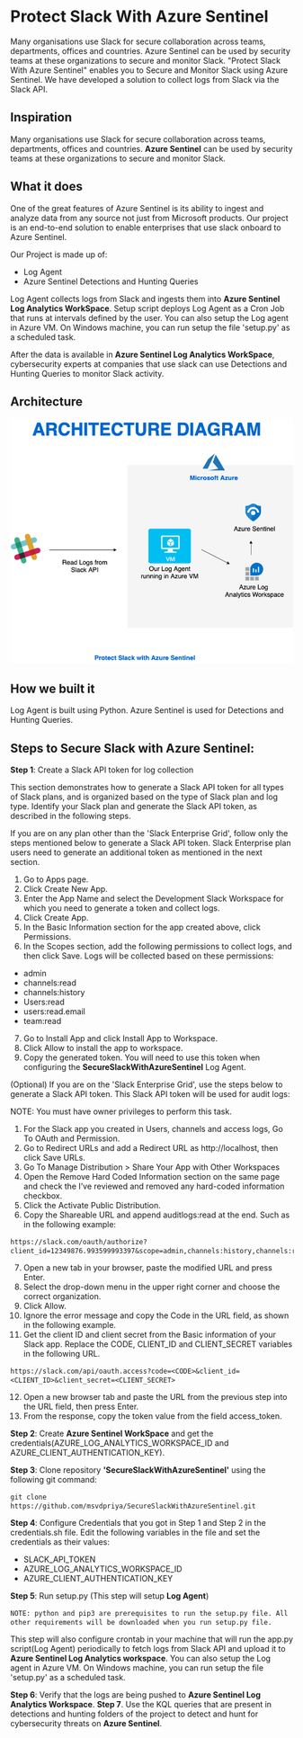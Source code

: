# Protect Slack With Azure Sentinel

Many organisations use Slack for secure collaboration across teams, departments, offices and countries. Azure Sentinel can be used by security teams at these organizations to secure and monitor Slack. "Protect Slack With Azure Sentinel" enables you to Secure and Monitor Slack using Azure Sentinel. We have developed a solution to collect logs from Slack via the Slack API. 

## Inspiration

Many organisations use Slack for secure collaboration across teams, departments, offices and countries. **Azure Sentinel** can be used by security teams at these organizations to secure and monitor Slack.

## What it does

One of the great features of Azure Sentinel is its ability to ingest and analyze data from any source not just from Microsoft products. Our project is an end-to-end solution to enable enterprises that use slack onboard to Azure Sentinel.

Our Project is made up of:
- Log Agent
- Azure Sentinel Detections and Hunting Queries

Log Agent collects logs from Slack and ingests them into **Azure Sentinel Log Analytics WorkSpace**. Setup script deploys Log Agent as a Cron Job that runs at intervals defined by the user. You can also setup the Log agent in Azure VM. On Windows machine, you can run setup the file 'setup.py' as a scheduled task.

After the data is available in **Azure Sentinel Log Analytics WorkSpace**, cybersecurity experts at companies that use slack can use Detections and Hunting Queries to monitor Slack activity.

## Architecture
![Architecture](/architecture.png)

## How we built it

Log Agent is built using Python. Azure Sentinel is used for Detections and Hunting Queries.

## Steps to Secure Slack with Azure Sentinel:

**Step 1**: Create a Slack API token for log collection

This section demonstrates how to generate a Slack API token for all types of Slack plans, and is organized based on the type of Slack plan and log type. Identify your Slack plan and generate the Slack API token, as described in the following steps.

If you are on any plan other than the 'Slack Enterprise Grid', follow only the steps mentioned below to generate a Slack API token. Slack Enterprise plan users need to generate an additional token as mentioned in the next section.

1. Go to Apps page.
2. Click Create New App.
3. Enter the App Name and select the Development Slack Workspace for which you need to generate a token and collect logs.
4. Click Create App.
5. In the Basic Information section for the app created above, click Permissions.
6. In the Scopes section, add the following permissions to collect logs, and then click Save. Logs will be collected based on these permissions:
- admin
- channels:read
- channels:history
- Users:read
- users:read.email
- team:read
7. Go to Install App and click Install App to Workspace.
8. Click Allow to install the app to workspace.
9. Copy the generated token. You will need to use this token when configuring the **SecureSlackWithAzureSentinel** Log Agent.

(Optional) If you are on the 'Slack Enterprise Grid', use the steps below to generate a Slack API token. This Slack API token will be used for audit logs:

NOTE: You must have owner privileges to perform this task.

1. For the Slack app you created in Users, channels and access logs, Go To OAuth and Permission.
2. Go to Redirect URLs and add a Redirect URL as http://localhost, then click Save URLs.
3. Go To Manage Distribution > Share Your App with Other Workspaces
4. Open the Remove Hard Coded Information section on the same page and check the I’ve reviewed and removed any hard-coded information checkbox.
5. Click the Activate Public Distribution.
6. Copy the Shareable URL and append auditlogs:read at the end. Such as in the following example:
```
https://slack.com/oauth/authorize?client_id=12349876.993599993397&scope=admin,channels:history,channels:read,team:read,users:read,users:read.email,auditlogs:read
```
7. Open a new tab in your browser, paste the modified URL and press Enter.
8. Select the drop-down menu in the upper right corner and choose the correct organization.
9. Click Allow.
10. Ignore the error message and copy the Code in the URL field, as shown in the following example.
11. Get the client ID and client secret from the Basic information of your Slack app. Replace the CODE, CLIENT_ID and CLIENT_SECRET variables in the following URL.
  
```
https://slack.com/api/oauth.access?code=<CODE>&client_id=<CLIENT_ID>&client_secret=<CLIENT_SECRET>
```
12. Open a new browser tab and paste the URL from the previous step into the URL field, then press Enter.
13. From the response, copy the token value from the field access_token.
  
**Step 2**: Create **Azure Sentinel WorkSpace** and get the credentials(AZURE_LOG_ANALYTICS_WORKSPACE_ID and AZURE_CLIENT_AUTHENTICATION_KEY).

**Step 3**: Clone repository **'SecureSlackWithAzureSentinel'** using the following git command:

```
git clone https://github.com/msvdpriya/SecureSlackWithAzureSentinel.git
```

**Step 4**: Configure Credentials that you got in Step 1 and Step 2 in the credentials.sh file. Edit the following variables in the file and set the credentials as their values:
- SLACK_API_TOKEN
- AZURE_LOG_ANALYTICS_WORKSPACE_ID
- AZURE_CLIENT_AUTHENTICATION_KEY

**Step 5**: Run setup.py (This step will setup **Log Agent**)

```
NOTE: python and pip3 are prerequisites to run the setup.py file. All other requirements will be downloaded when you run setup.py file.
```

This step will also configure crontab in your machine that will run the app.py script(Log Agent) periodically to fetch logs from Slack API and upload it to **Azure Sentinel Log Analytics workspace**. You can also setup the Log agent in Azure VM. On Windows machine, you can run setup the file 'setup.py' as a scheduled task.

**Step 6**: Verify that the logs are being pushed to **Azure Sentinel Log Analytics Workspace**. 
**Step 7**. Use the KQL queries that are present in detections and hunting folders of the project to detect and hunt for cybersecurity threats on **Azure Sentinel**.

